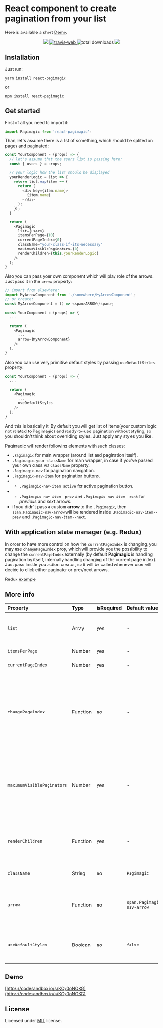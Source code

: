 # React component to create **pagination** from your list

Here is available a short [Demo](https://codesandbox.io/s/KOy0oNOKG).

<p align="center">
  <a href="https://www.npmjs.com/package/react-pagimagic" target="_blank"><img src="https://img.shields.io/npm/v/react-pagimagic.svg"></a>
  <a href="https://travis-ci.org/ivanzusko/react-pagimagic" target="_blank">
    <img src="https://travis-ci.org/ivanzusko/react-pagimagic.svg?branch=master" alt="travis-web"/>
  </a>
  <img src="https://img.shields.io/npm/dt/react-pagimagic.svg" alt="total downloads" />
  <a href="https://opensource.org/licenses/MIT" target="_blank"><img src="https://img.shields.io/npm/l/react-pagimagic.svg"></a>
</p>

## Installation

Just run:

```
yarn install react-pagimagic
```

or

```
npm install react-pagimagic
```

## Get started

First of all you need to import it:
```javascript
import Pagimagic from 'react-pagimagic';
```

Than, let's assume there is a list of something, which should be splited on pages and paginated:
```javascript
const YourComponent = (props) => {
  // let's assume that the users list is passing here:
  const { users } = props;

  // your logic how the list should be displayed
  yourRenderLogic = list => {
    return list.map(item => {
      return (
        <div key={item.name}>
          {item.name}
        </div>
      );
    });
  }

  return (
    <Pagimagic
      list={users}
      itemsPerPage={10}
      currentPageIndex={0}
      className="your-class-if-its-necessary"
      maximumVisiblePaginators={3}
      renderChildren={this.yourRenderLogic}
    />
  );
}
```

Also you can pass your own component which will play role of the arrows. Just pass it in the `arrow` property:

```javascript
// import from elsewhere:
import MyArrowComponent from './somewhere/MyArrowComponent';
// or create:
const MyArrowComponent = () => <span>ARROW</span>;

const YourComponent = (props) => {
  ...

  return (
    <Pagimagic
      ...
      arrow={MyArrowComponent}
    />
  );
}
```

Also you can use very primitive default styles by passing `useDefaultStyles` property:

```javascript
const YourComponent = (props) => {
  ...

  return (
    <Pagimagic
      ...
      useDefaultStyles
    />
  );
}
```

And this is basically it. By default you will get list of items(your custom logic not related to Pagimagic) and ready-to-use pagination without styling, so you shouldn't think about overriding styles. Just apply any styles you like.

Pagimagic will render following elements with such classes:
- `.Pagimagic` for main wrapper (around list and pagination itself).
- `.Pagimagic.your-className` for main wrapper, in case if you've passed your own class via `className` property.
- `.Pagimagic-nav` for pagination navigation.
- `.Pagimagic-nav-item` for pagination buttons.
- - `.Pagimagic-nav-item active` for active pagination button.
- - `.Pagimagic-nav-item--prev` and `.Pagimagic-nav-item--next` for _previous_ and _next_ arrows.
- if you didn't pass a custom **arrow** to the `.Pagimagic`, then `span.Pagimagic-nav-arrow` will be rendered inside `.Pagimagic-nav-item--prev` and `.Pagimagic-nav-item--next`.

## With application state manager (e.g. Redux)
In order to have more control on how the `currentPageIndex` is changing, you may use `changePageIndex` prop, which will provide you the possibility to change the `currentPageIndex` externally (by default **Pagimagic** is handling pagination by itself, internally handling changing of the current page index). Just pass inside you action creator, so it will be called whenever user will decide to click either paginator or prev/next arrows.

Redux [example](https://codesandbox.io/s/ABjN7AXz)


## More info
Property | Type | isRequired | Default value | Description
:---|:---|:---|:---|:---
`list` | Array<any> | yes | - | You need to pass an array with elements, so Pagimagic will know, how many pages and pagination buttons build.
`itemsPerPage` | Number | yes | - | How many elements will be shown on one page.
`currentPageIndex` | Number | yes | - | Index of the page which is shown initialy.
`changePageIndex` | Function | no | - | In case of using some application state manager(e.g. [Redux](http://redux.js.org/)) you may need possibility to pass your specific logic for changing `currentPageIndex` in your application store. For example, you may want to change in your store `currentPageIndex` whenever user clicks on paginators/arrows.
`maximumVisiblePaginators` | Number | yes | - | How many pagination buttons should be displayed. **E.g.:** there are 10 pages, and `maximumVisiblePaginators` is set to 3, so there will be shown only 3 pagination buttons + arrow prev and arrow next, and 7 pagination buttons will be hidden.
`renderChildren` | Function | yes | - | The way how your list should be build. `Pagimagic` will display your list acording to your logic, and will handle only pagination computation and creation.
`className` | String | no | `Pagimagic` | If you want to have aditionaly your className.
`arrow` | Function | no | `span.Pagimagic-nav-arrow` | By default the `span` will be rendered inside the `div.Pagimagic-nav-item--prev` and `div.Pagimagic-nav-item--prev` with text **prev** and **next** respectively.
`useDefaultStyles` | Boolean | no | `false` | You can use very basic default styles by passing `useDefaultStyles` property. Without passing this prop you will get naked pagination. 

## Demo
[https://codesandbox.io/s/KOy0oNOKG](https://codesandbox.io/s/KOy0oNOKG)

## License
Licensed under [MIT](https://opensource.org/licenses/MIT) license.
